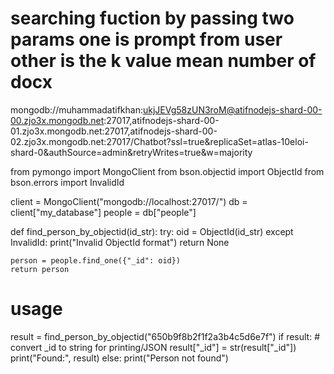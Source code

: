 # searching fuction by passing two params one is prompt from user other is the k value mean number of docx


mongodb://muhammadatifkhan:ukjJEVg58zUN3roM@atifnodejs-shard-00-00.zjo3x.mongodb.net:27017,atifnodejs-shard-00-01.zjo3x.mongodb.net:27017,atifnodejs-shard-00-02.zjo3x.mongodb.net:27017/Chatbot?ssl=true&replicaSet=atlas-10eloi-shard-0&authSource=admin&retryWrites=true&w=majority



from pymongo import MongoClient
from bson.objectid import ObjectId
from bson.errors import InvalidId

client = MongoClient("mongodb://localhost:27017/")
db = client["my_database"]
people = db["people"]

def find_person_by_objectid(id_str):
    try:
        oid = ObjectId(id_str)
    except InvalidId:
        print("Invalid ObjectId format")
        return None

    person = people.find_one({"_id": oid})
    return person

# usage
result = find_person_by_objectid("650b9f8b2f1f2a3b4c5d6e7f")
if result:
    # convert _id to string for printing/JSON
    result["_id"] = str(result["_id"])
    print("Found:", result)
else:
    print("Person not found")
